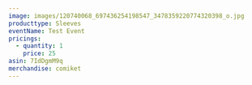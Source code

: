 ```yaml
---
image: images/120740068_697436254198547_3478359220774320398_o.jpg
producttype: Sleeves
eventName: Test Event
pricings:
  - quantity: 1
    price: 25
asin: 7IdDgmM9q
merchandise: comiket
---
```

